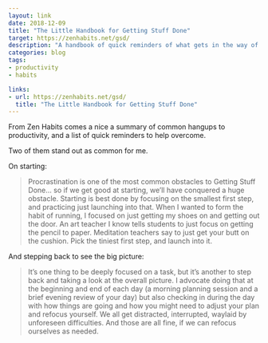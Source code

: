 ```yaml
---
layout: link
date: 2018-12-09
title: "The Little Handbook for Getting Stuff Done"
target: https://zenhabits.net/gsd/
description: "A handbook of quick reminders of what gets in the way of productivity."
categories: blog
tags:
- productivity
- habits

links:
- url: https://zenhabits.net/gsd/
  title: "The Little Handbook for Getting Stuff Done"
---
```


From Zen Habits comes a nice a summary of common hangups to productivity, and a list of quick reminders to help overcome.

Two of them stand out as common for me.

On starting:

> Procrastination is one of the most common obstacles to Getting Stuff Done... so if we get good at starting, we’ll have conquered a huge obstacle. Starting is best done by focusing on the smallest first step, and practicing just launching into that. When I wanted to form the habit of running, I focused on just getting my shoes on and getting out the door. An art teacher I know tells students to just focus on getting the pencil to paper. Meditation teachers say to just get your butt on the cushion. Pick the tiniest first step, and launch into it.

And stepping back to see the big picture:

> It’s one thing to be deeply focused on a task, but it’s another to step back and taking a look at the overall picture. I advocate doing that at the beginning and end of each day (a morning planning session and a brief evening review of your day) but also checking in during the day with how things are going and how you might need to adjust your plan and refocus yourself. We all get distracted, interrupted, waylaid by unforeseen difficulties. And those are all fine, if we can refocus ourselves as needed.

